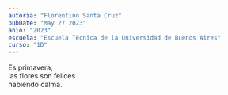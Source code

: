 ```yaml
---
autoria: "Florentino Santa Cruz"
pubDate: "May 27 2023"
anio: "2023"
escuela: "Escuela Técnica de la Universidad de Buenos Aires"
curso: "1D"
---
```


Es primavera,\
las flores son felices\
habiendo calma.
